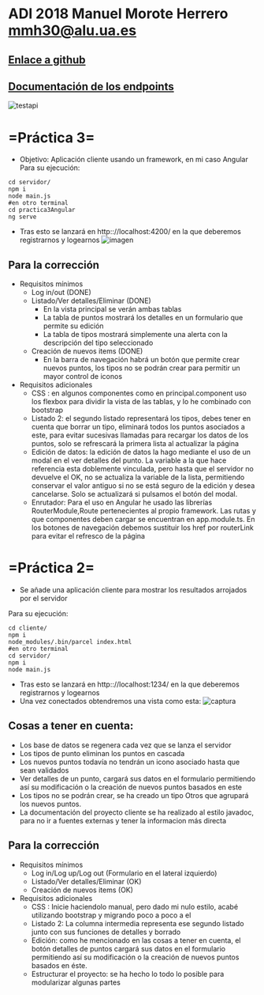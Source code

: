 # ADI 2018 Manuel Morote Herrero mmh30@alu.ua.es
## [Enlace a github](https://github.com/kitrut/ADI)
## [Documentación de los endpoints](https://documenter.getpostman.com/view/5736518/RzZ4r2un)
![testapi](https://user-images.githubusercontent.com/36452194/47957803-4c7eee00-dfbd-11e8-85dc-beb82944ef6e.PNG)

# =Práctica 3=
* Objetivo: Aplicación cliente usando un framework, en mi caso Angular
Para su ejecución:
```
cd servidor/
npm i
node main.js
#en otro terminal
cd practica3Angular
ng serve
```
* Tras esto se lanzará en http:://localhost:4200/ en la que deberemos registrarnos y logearnos
![imagen](https://user-images.githubusercontent.com/36452194/51076440-b50ed900-1698-11e9-9278-9807cf84497b.png)

## Para la corrección
* Requisitos mínimos
  * Log in/out (DONE)
  * Listado/Ver detalles/Eliminar (DONE)
    * En la vista principal se verán ambas tablas
    * La tabla de puntos mostrará los detalles en un formulario que permite su edición
    * La tabla de tipos mostrará simplemente una alerta con la descripción del tipo seleccionado
  * Creación de nuevos items (DONE)
    * En la barra de navegación habrá un botón que permite crear nuevos puntos, los tipos no se podrán crear para permitir un mayor control de iconos
* Requisitos adicionales
  * CSS : en algunos componentes como en principal.component uso los flexbox para dividir la vista de las tablas, y lo he combinado con bootstrap
  * Listado 2: el segundo listado representará los tipos, debes tener en cuenta que borrar un tipo, eliminará todos los puntos asociados a este, para evitar sucesivas llamadas para recargar los datos de los puntos, solo se refrescará la primera lista al actualizar la página
  * Edición de datos: la edición de datos la hago mediante el uso de un modal en el ver detalles del punto. La variable a la que hace referencia esta doblemente
  vinculada, pero hasta que el servidor no devuelve el OK, no se actualiza la variable de la lista, permitiendo conservar el valor antiguo si no se está seguro de la edición y desea cancelarse. Solo se actualizará si pulsamos el botón del modal. 
  * Enrutador: Para el uso en Angular he usado las librerías RouterModule,Route pertenecientes al propio framework. Las rutas y que componentes deben cargar se encuentran en app.module.ts. En los botones de navegación debemos sustituir los href por routerLink para evitar el refresco de la página

# =Práctica 2=
* Se añade una aplicación cliente para mostrar los resultados arrojados por el servidor

Para su ejecución:
```
cd cliente/
npm i
node_modules/.bin/parcel index.html
#en otro terminal
cd servidor/
npm i
node main.js
```
* Tras esto se lanzará en http:://localhost:1234/ en la que deberemos registrarnos y logearnos
* Una vez conectados obtendremos una vista como esta:
![captura](https://user-images.githubusercontent.com/36452194/48981795-61413400-f0da-11e8-8071-205177186688.PNG)

## Cosas a tener en cuenta:
* Los base de datos se regenera cada vez que se lanza el servidor
* Los tipos de punto eliminan los puntos en cascada
* Los nuevos puntos todavía no tendrán un icono asociado hasta que sean validados
* Ver detalles de un punto, cargará sus datos en el formulario permitiendo así su modificación o la creación de nuevos puntos basados en este
* Los tipos no se podrán crear, se ha creado un tipo Otros que agrupará los nuevos puntos.
* La documentación del proyecto cliente se ha realizado al estilo javadoc, para no ir a fuentes externas y tener la informacion más directa

## Para la corrección
* Requisitos mínimos
  * Log in/Log up/Log out (Formulario en el lateral izquierdo)
  * Listado/Ver detalles/Eliminar (OK)
  * Creación de nuevos items (OK)
* Requisitos adicionales
  * CSS : Inicie haciendolo manual, pero dado mi nulo estilo, acabé utilizando bootstrap y migrando poco a poco a el
  * Listado 2: La columna intermedia representa ese segundo listado junto con sus funciones de detalles y borrado
  * Edición: como he mencionado en las cosas a tener en cuenta, el botón detalles de puntos cargará sus datos en el formulario permitiendo así su modificación o la creación de nuevos puntos basados en éste.
  * Estructurar el proyecto: se ha hecho lo todo lo posible para modularizar algunas partes
